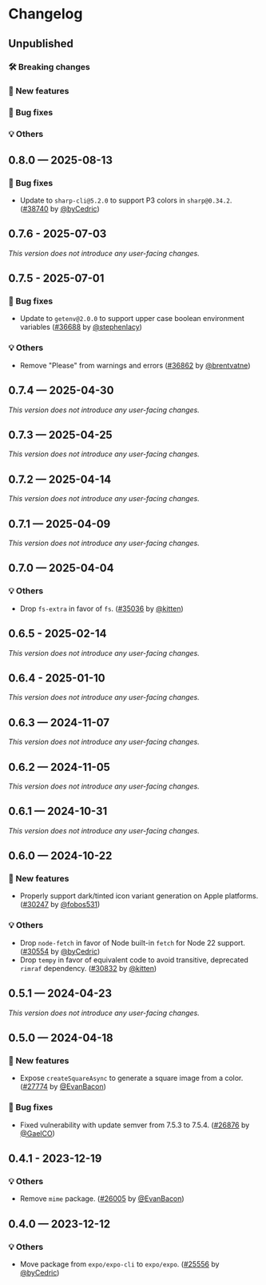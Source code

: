 # Changelog

## Unpublished

### 🛠 Breaking changes

### 🎉 New features

### 🐛 Bug fixes

### 💡 Others

## 0.8.0 — 2025-08-13

### 🐛 Bug fixes

- Update to `sharp-cli@5.2.0` to support P3 colors in `sharp@0.34.2`. ([#38740](https://github.com/expo/expo/pull/38740) by [@byCedric](https://github.com/byCedric))

## 0.7.6 - 2025-07-03

_This version does not introduce any user-facing changes._

## 0.7.5 - 2025-07-01

### 🐛 Bug fixes

- Update to `getenv@2.0.0` to support upper case boolean environment variables ([#36688](https://github.com/expo/expo/pull/36688) by [@stephenlacy](https://github.com/stephenlacy))

### 💡 Others

- Remove "Please" from warnings and errors ([#36862](https://github.com/expo/expo/pull/36862) by [@brentvatne](https://github.com/brentvatne))

## 0.7.4 — 2025-04-30

_This version does not introduce any user-facing changes._

## 0.7.3 — 2025-04-25

_This version does not introduce any user-facing changes._

## 0.7.2 — 2025-04-14

_This version does not introduce any user-facing changes._

## 0.7.1 — 2025-04-09

_This version does not introduce any user-facing changes._

## 0.7.0 — 2025-04-04

### 💡 Others

- Drop `fs-extra` in favor of `fs`. ([#35036](https://github.com/expo/expo/pull/35036) by [@kitten](https://github.com/kitten))

## 0.6.5 - 2025-02-14

_This version does not introduce any user-facing changes._

## 0.6.4 - 2025-01-10

_This version does not introduce any user-facing changes._

## 0.6.3 — 2024-11-07

_This version does not introduce any user-facing changes._

## 0.6.2 — 2024-11-05

_This version does not introduce any user-facing changes._

## 0.6.1 — 2024-10-31

_This version does not introduce any user-facing changes._

## 0.6.0 — 2024-10-22

### 🎉 New features

- Properly support dark/tinted icon variant generation on Apple platforms. ([#30247](https://github.com/expo/expo/pull/30247) by [@fobos531](https://github.com/fobos531))

### 💡 Others

- Drop `node-fetch` in favor of Node built-in `fetch` for Node 22 support. ([#30554](https://github.com/expo/expo/pull/30554) by [@byCedric](https://github.com/byCedric))
- Drop `tempy` in favor of equivalent code to avoid transitive, deprecated `rimraf` dependency. ([#30832](https://github.com/expo/expo/pull/30832) by [@kitten](https://github.com/kitten))

## 0.5.1 — 2024-04-23

_This version does not introduce any user-facing changes._

## 0.5.0 — 2024-04-18

### 🎉 New features

- Expose `createSquareAsync` to generate a square image from a color. ([#27774](https://github.com/expo/expo/pull/27774) by [@EvanBacon](https://github.com/EvanBacon))

### 🐛 Bug fixes

- Fixed vulnerability with update semver from 7.5.3 to 7.5.4. ([#26876](https://github.com/expo/expo/pull/26876) by [@GaelCO](https://github.com/GaelCO))

## 0.4.1 - 2023-12-19

### 💡 Others

- Remove `mime` package. ([#26005](https://github.com/expo/expo/pull/26005) by [@EvanBacon](https://github.com/EvanBacon))

## 0.4.0 — 2023-12-12

### 💡 Others

- Move package from `expo/expo-cli` to `expo/expo`. ([#25556](https://github.com/expo/expo/pull/25556) by [@byCedric](https://github.com/byCedric))
